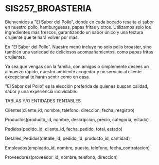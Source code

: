 # SIS257_BROASTERIA
Bienvenidos a "El Sabor del Pollo", donde en cada bocado resalta el sabor en nuestro pollo, hamburguesas, papas fritas y otros.
Utilizamos solo los ingredientes más frescos, garantizando un sabor único y una textura crujiente que te hará volver por más.

En "El Sabor del Pollo". Nuestro menú incluye no solo pollo broaster, sino también una variedad de deliciosos acompañamientos,
como papas fritas crujientes.

Ya sea que vengas con la familia, con amigos o simplemente desees un almuerzo rápido, nuestro ambiente acogedor y un servicio al cliente excepcional
te harán sentir como en casa.

"El Sabor del Pollo" es la elección preferida de quienes buscan calidad, sabor y una experiencia inolvidable.

TABLAS Y/O ENTIDADES TENTABLES

Clientes(cliente_id, nombre, telefono, direccion, fecha_resgistro)

Productos(producto_id, nombre, descripcion, precio, categoria, estado)

Pedidos(pedido_id, cliente_id, fecha_pedido, total, estado)

Detalles_Pedidos(detalle_id, pedido_id, producto_id, cantidad)

Empleados(empleado_id, nombre, puesto, telefono, fecha_contratacion)

Proveedores(proveedor_id, nombre, telefono, direccion)